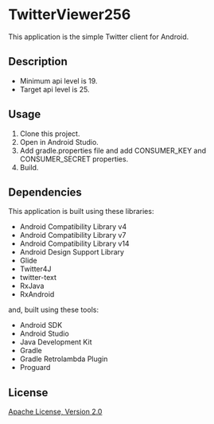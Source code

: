 TwitterViewer256
====

This application is the simple Twitter client for Android\.

## Description

* Minimum api level is 19\.
* Target api level is 25\.

## Usage

1. Clone this project\.
2. Open in Android Studio\.
3. Add gradle.properties file and add CONSUMER_KEY and CONSUMER_SECRET properties\.
4. Build\.

## Dependencies

This application is built using these libraries\:

* Android Compatibility Library v4
* Android Compatibility Library v7
* Android Compatibility Library v14
* Android Design Support Library
* Glide
* Twitter4J
* twitter-text
* RxJava
* RxAndroid

and, built using these tools\:

* Android SDK
* Android Studio
* Java Development Kit
* Gradle
* Gradle Retrolambda Plugin
* Proguard

## License

[Apache License, Version 2.0](http://www.apache.org/licenses/LICENSE-2.0)
